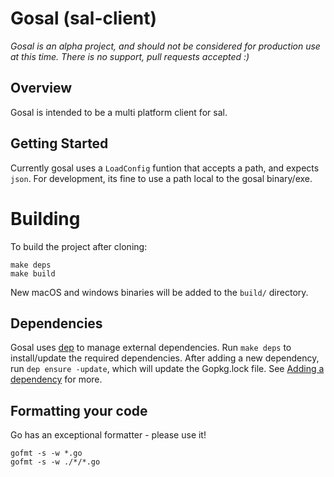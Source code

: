 # Gosal (sal-client)

*Gosal is an alpha project, and should not be considered for production use at this time.  There is no support, pull requests accepted :)*

## Overview

Gosal is intended to be a multi platform client for sal.

## Getting Started

Currently gosal uses a `LoadConfig` funtion that accepts a path, and expects `json`.  For development, its fine to use a path local to the gosal binary/exe.

# Building

To build the project after cloning:

```
make deps
make build
```

New macOS and windows binaries will be added to the `build/` directory.

## Dependencies

Gosal uses [dep](https://github.com/golang/dep#current-status) to manage external dependencies. Run `make deps` to install/update the required dependencies.
After adding a new dependency, run `dep ensure -update`, which will update the Gopkg.lock file. See [Adding a dependency](https://github.com/golang/dep#adding-a-dependency) for more.

## Formatting your code

Go has an exceptional formatter - please use it!
```
gofmt -s -w *.go
gofmt -s -w ./*/*.go
```

